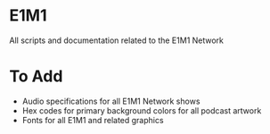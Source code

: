 # E1M1
All scripts and documentation related to the E1M1 Network

# To Add

- Audio specifications for all E1M1 Network shows
- Hex codes for primary background colors for all podcast artwork
- Fonts for all E1M1 and related graphics
